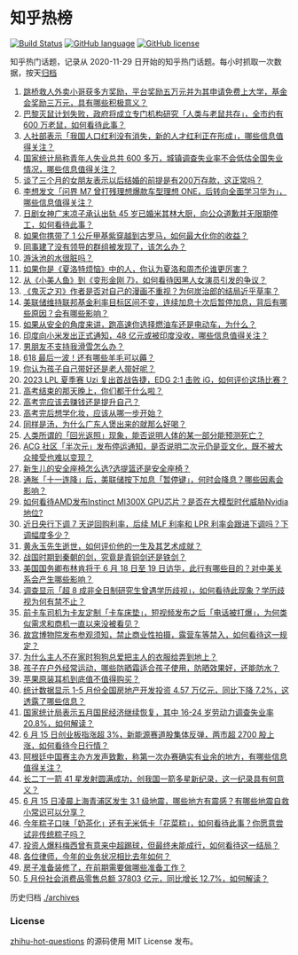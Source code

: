 # 知乎热榜
[![Build Status](https://github.com/ToWeLong/zhihu-hot-questions/workflows/CI/badge.svg)](https://github.com/ToWeLong/zhihu-hot-questions/actions)
[![GitHub language](https://img.shields.io/badge/language-golang-orange.svg)](https://golang.org/)
[![GitHub license](https://img.shields.io/github/license/ToWeLong/zhihu-hot-questions)](https://github.com/ToWeLong/zhihu-hot-questions/blob/main/LICENSE)

知乎热门话题，记录从 2020-11-29 日开始的知乎热门话题。每小时抓取一次数据，按天[归档](./archives)

<!-- BEGIN -->

1. [跳桥救人外卖小哥获多方奖励，平台奖励五万元并为其申请免费上大学，基金会奖励三万元，具有哪些积极意义？](https://www.zhihu.com/question/606578224)
1. [巴黎灭鼠计划失败，政府将成立专门机构研究「人类与老鼠共存」，全市约有 600 万老鼠，如何看待此事？](https://www.zhihu.com/question/606715659)
1. [人社部表示「我国人口红利没有消失，新的人才红利正在形成」，哪些信息值得关注？](https://www.zhihu.com/question/606658603)
1. [国家统计局称青年人失业总共 600 多万，城镇调查失业率不会低估全国失业情况，哪些信息值得关注？](https://www.zhihu.com/question/606734121)
1. [谈了三个月的女朋友表示以后结婚的前提是有200万存款，这正常吗？](https://www.zhihu.com/question/606083432)
1. [李想发文「问界 M7 曾打残理想爆款车型理想 ONE，后转向全面学习华为」，哪些信息值得关注？](https://www.zhihu.com/question/606564942)
1. [日剧女神广末凉子承认出轨 45 岁已婚米其林大厨，向公众道歉并无限期停工，如何看待此事？](https://www.zhihu.com/question/606579409)
1. [如果你携带了 1 公斤甲基紫穿越到古罗马，如何最大化你的收益？](https://www.zhihu.com/question/605462076)
1. [同事建了没有领导的群组被发现了，该怎么办？](https://www.zhihu.com/question/382252148)
1. [游泳池的水很脏吗？](https://www.zhihu.com/question/602727856)
1. [如果你是《夏洛特烦恼》中的人，你认为夏洛和周杰伦谁更厉害？](https://www.zhihu.com/question/604747717)
1. [从《小美人鱼》到《变形金刚 7》，如何看待因黑人女演员引发的争议？](https://www.zhihu.com/question/606549803)
1. [《鬼灭之刃》作者是否对自己的漫画不重视？为何炭治郎的结局近乎草率？](https://www.zhihu.com/question/382789336)
1. [美联储维持联邦基金利率目标区间不变，连续加息十次后暂停加息，背后有哪些原因？会有哪些影响？](https://www.zhihu.com/question/606703794)
1. [如果从安全的角度来讲，跑高速你选择燃油车还是电动车，为什么？](https://www.zhihu.com/question/605174044)
1. [印度向小米发出正式通知，48 亿元或被印度没收，哪些信息值得关注？](https://www.zhihu.com/question/606368662)
1. [男朋友不支持我滑雪怎么办？](https://www.zhihu.com/question/605791470)
1. [618 最后一波！还有哪些羊毛可以薅？](https://www.zhihu.com/question/606586796)
1. [你认为孩子自己带好还是老人带好呢？](https://www.zhihu.com/question/601465406)
1. [2023 LPL 夏季赛 Uzi 复出首战告捷，EDG 2:1 击败 iG，如何评价这场比赛？](https://www.zhihu.com/question/606583572)
1. [高考结束的那天晚上，你们都干什么啦？](https://www.zhihu.com/question/605461187)
1. [高考完应该去赚钱还是提升自己？](https://www.zhihu.com/question/606355537)
1. [高考完后想学化妆，应该从哪一步开始？](https://www.zhihu.com/question/605594199)
1. [同样是汤，为什么广东人煲出来的就那么好喝？](https://www.zhihu.com/question/333382086)
1. [人类所谓的「回光返照」现象，能否说明人体的某一部分能预测死亡？](https://www.zhihu.com/question/604924796)
1. [ACG 社区「半次元」发布停运通知，是否说明二次元仍是亚文化，既不被大众接受也难以变现？](https://www.zhihu.com/question/606337901)
1. [新生儿的安全座椅怎么选?选提篮还是安全座椅？](https://www.zhihu.com/question/528521623)
1. [通胀「十一连降」后，美联储按下加息「暂停键」，何时会降息？哪些因素会影响？](https://www.zhihu.com/question/606705955)
1. [如何看待AMD发布Instinct MI300X GPU芯片？是否在大模型时代威胁Nvidia地位?](https://www.zhihu.com/question/606505567)
1. [近日央行下调 7 天逆回购利率，后续 MLF 利率和 LPR 利率会跟进下调吗？下调幅度多少？](https://www.zhihu.com/question/606670541)
1. [黄永玉先生逝世，如何评价他的一生及其艺术成就？](https://www.zhihu.com/question/606596968)
1. [战国时期到秦朝的剑，究竟是青铜剑还是铁剑？](https://www.zhihu.com/question/359892035)
1. [美国国务卿布林肯将于 6 月 18 日至 19 日访华，此行有哪些目的？对中美关系会产生哪些影响？](https://www.zhihu.com/question/606641194)
1. [调查显示「超 8 成非全日制研究生曾遇学历歧视」，如何看待此现象？学历歧视为何有禁不止？](https://www.zhihu.com/question/606123591)
1. [前卡车司机为卡友定制「卡车床垫」，短视频发布之后「电话被打爆」，为何类似需求和商机一直以来没被看见？](https://www.zhihu.com/question/606211544)
1. [故宫博物院发布参观须知，禁止商业性拍摄，露营车等禁入，如何看待这一规定？](https://www.zhihu.com/question/606722404)
1. [为什么主人不在家时狗狗总爱把主人的衣服给弄到地上？](https://www.zhihu.com/question/604047811)
1. [孩子在户外经常运动，哪些防晒霜适合孩子使用，防晒效果好，还能防水？](https://www.zhihu.com/question/600225473)
1. [苹果原装耳机到底值不值得购买？](https://www.zhihu.com/question/29218790)
1. [统计数据显示 1-5 月份全国房地产开发投资 4.57 万亿元，同比下降 7.2%，这透露了哪些信息？](https://www.zhihu.com/question/606725191)
1. [国家统计局表示五月国民经济继续恢复，其中 16-24 岁劳动力调查失业率 20.8%，如何解读？](https://www.zhihu.com/question/606724950)
1. [6 月 15 日创业板指涨超 3%，新能源赛道股集体反弹，两市超 2700 股上涨，如何看待今日行情？](https://www.zhihu.com/question/606719723)
1. [阿根廷中国赛主办方发声致歉，称第一次办赛确实有业余的地方，有哪些信息值得关注？](https://www.zhihu.com/question/606707001)
1. [长二丁一箭 41 星发射圆满成功，创我国一箭多星新纪录，这一纪录具有何意义？](https://www.zhihu.com/question/606757085)
1. [6 月 15 日凌晨上海青浦区发生 3.1 级地震，哪些地方有震感？有哪些地震自救小常识可以分享？](https://www.zhihu.com/question/606684158)
1. [今年粽子口味「奶茶化」还有无米低卡「花菜粽」，如何看待此事？你愿意尝试非传统粽子吗？](https://www.zhihu.com/question/606587455)
1. [投资人爆料梅西曾有意来中超踢球，但最终未能成行，如何看待这一结局？](https://www.zhihu.com/question/606640897)
1. [各位律师，今年的业务状况相比去年如何？](https://www.zhihu.com/question/605985755)
1. [房子准备装修了，在前期需要做哪些准备工作？](https://www.zhihu.com/question/581970077)
1. [5 月份社会消费品零售总额 37803 亿元，同比增长 12.7%，如何解读？](https://www.zhihu.com/question/606724328)

<!-- END -->

历史归档 [./archives](./archives)


### License
[zhihu-hot-questions](https://github.com/towelong/zhihu-hot-questions) 的源码使用 MIT License 发布。